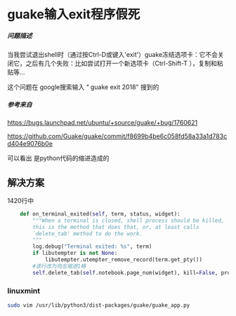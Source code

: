 # guake输入exit程序假死

##### 问题描述
当我尝试退出shell时（通过按Ctrl-D或键入'exit'）guake冻结选项卡：它不会关闭它，之后有几个失败：比如尝试打开一个新选项卡（Ctrl-Shift-T ），复制和粘贴等...

这个问题在 google搜索输入 “ guake exit  2018" 搜到的

##### 参考来自
https://bugs.launchpad.net/ubuntu/+source/guake/+bug/1760621

https://github.com/Guake/guake/commit/f8699b4be6c058fd58a33a1d783cd404e9076b0e

可以看出 是python代码的缩进造成的

## 解决方案
1420行中

```python
    def on_terminal_exited(self, term, status, widget):
        """When a terminal is closed, shell process should be killed,
        this is the method that does that, or, at least calls
        `delete_tab' method to do the work.
        """
        log.debug("Terminal exited: %s", term)
        if libutempter is not None:
            libutempter.utempter_remove_record(term.get_pty())
		#该行改为向左缩进1格
        self.delete_tab(self.notebook.page_num(widget), kill=False, prompt=False)

```

### linuxmint

```bash
sudo vim /usr/lib/python3/dist-packages/guake/guake_app.py
```



